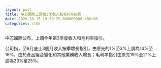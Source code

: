 ```yaml
---
layout: post
title: 中芯國際上調第3季收入和毛利率指引
date: 2020-10-15 19:39:25.000000000 +08:00
categories: rthk
---
```


中芯國際公布，上調今年第3季度收入和毛利率指引。

公司指，至9月底止3個月收入按季增長指引，由原先的1%至3%上調為14%至16%，由於產品組合變化和其他業務收入增長；毛利率指引由原先19%至21%上調為23%至25%。
